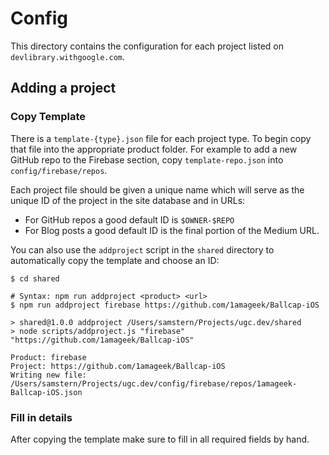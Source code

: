 # Config

This directory contains the configuration for each project listed on `devlibrary.withgoogle.com`.

## Adding a project

### Copy Template

There is a `template-{type}.json` file for each project type. To begin copy that file into the
appropriate product folder. For example to add a new GitHub repo to the Firebase section,
copy `template-repo.json` into `config/firebase/repos`.

Each project file should be given a unique name which will serve as the unique ID of the project
in the site database and in URLs:

  * For GitHub repos a good default ID is `$OWNER-$REPO`
  * For Blog posts a good default ID is the final portion of the Medium URL.

You can also use the `addproject` script in the `shared` directory to automatically copy the template and choose an ID:

```shell
$ cd shared

# Syntax: npm run addproject <product> <url>
$ npm run addproject firebase https://github.com/1amageek/Ballcap-iOS

> shared@1.0.0 addproject /Users/samstern/Projects/ugc.dev/shared
> node scripts/addproject.js "firebase" "https://github.com/1amageek/Ballcap-iOS"

Product: firebase
Project: https://github.com/1amageek/Ballcap-iOS
Writing new file: /Users/samstern/Projects/ugc.dev/config/firebase/repos/1amageek-Ballcap-iOS.json
```

### Fill in details

After copying the template make sure to fill in all required fields by hand.
